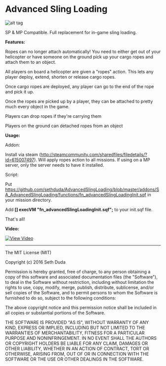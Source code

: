 # Advanced Sling Loading

![alt tag](http://s28.postimg.org/xrh1wzd6l/Capture.png)

SP & MP Compatible. Full replacement for in-game sling loading.

**Features:**

Ropes can no longer attach automatically! You need to either get out of your helicopter or have someone on the ground pick up your cargo ropes and attach them to an object.

All players on board a helicopter are given a "ropes" action. This lets any player deploy, extend, shorten or release cargo ropes.

Once cargo ropes are deployed, any player can go to the end of the rope and pick it up.

Once the ropes are picked up by a player, they can be attached to pretty much every object in the game.

Players can drop ropes if they're carrying them

Players on the ground can detached ropes from an object 

**Usage:**

Addon:

Install via steam (http://steamcommunity.com/sharedfiles/filedetails/?id=615007497). Will apply ropes action to all missions.
If using on a MP server, only the server needs to have it installed.

Script:

Put https://github.com/sethduda/AdvancedSlingLoading/blob/master/addons/SA_AdvancedSlingLoading/functions/fn_advancedSlingLoadingInit.sqf in your mission directory.

Add **[] execVM "fn_advancedSlingLoadingInit.sqf";** to your init.sqf file.

That's all!

<strong>Video:</strong>

[![View Video](http://img.youtube.com/vi/x1zL-ningQU/0.jpg)](http://www.youtube.com/watch?v=x1zL-ningQU)


---

The MIT License (MIT)

Copyright (c) 2016 Seth Duda

Permission is hereby granted, free of charge, to any person obtaining a copy of this software and associated documentation files (the "Software"), to deal in the Software without restriction, including without limitation the rights to use, copy, modify, merge, publish, distribute, sublicense, and/or sell copies of the Software, and to permit persons to whom the Software is furnished to do so, subject to the following conditions:

The above copyright notice and this permission notice shall be included in all copies or substantial portions of the Software.

THE SOFTWARE IS PROVIDED "AS IS", WITHOUT WARRANTY OF ANY KIND, EXPRESS OR IMPLIED, INCLUDING BUT NOT LIMITED TO THE WARRANTIES OF MERCHANTABILITY, FITNESS FOR A PARTICULAR PURPOSE AND NONINFRINGEMENT. IN NO EVENT SHALL THE AUTHORS OR COPYRIGHT HOLDERS BE LIABLE FOR ANY CLAIM, DAMAGES OR OTHER LIABILITY, WHETHER IN AN ACTION OF CONTRACT, TORT OR OTHERWISE, ARISING FROM, OUT OF OR IN CONNECTION WITH THE SOFTWARE OR THE USE OR OTHER DEALINGS IN THE SOFTWARE.
